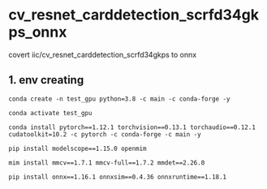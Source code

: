 # cv_resnet_carddetection_scrfd34gkps_onnx
covert iic/cv_resnet_carddetection_scrfd34gkps to onnx


## 1. env creating
```shell
conda create -n test_gpu python=3.8 -c main -c conda-forge -y

conda activate test_gpu

conda install pytorch==1.12.1 torchvision==0.13.1 torchaudio==0.12.1 cudatoolkit=10.2 -c pytorch -c conda-forge -c main -y

pip install modelscope==1.15.0 openmim

mim install mmcv==1.7.1 mmcv-full==1.7.2 mmdet==2.26.0

pip install onnx==1.16.1 onnxsim==0.4.36 onnxruntime==1.18.1
```


